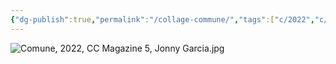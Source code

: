 ```yaml
---
{"dg-publish":true,"permalink":"/collage-commune/","tags":["c/2022","c/contemporary-collage-magazine","c/letters","c/circle","c/number","c/blue","c/yellow","c/wood","c/green"],"created":"2024-03-23T18:19:54.000-04:00","updated":"2024-04-15T12:04:11.745-04:00"}
---
```



![Comune, 2022, CC Magazine 5, Jonny Garcia.jpg](/img/user/MEDIA/Comune,%202022,%20CC%20Magazine%205,%20Jonny%20Garcia.jpg)

